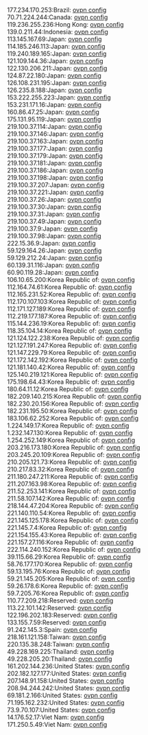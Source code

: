 177.234.170.253:Brazil: [ovpn config](vpn/177_234_170_253.ovpn)  
70.71.224.244:Canada: [ovpn config](vpn/70_71_224_244.ovpn)  
119.236.255.236:Hong Kong: [ovpn config](vpn/119_236_255_236.ovpn)  
139.0.211.44:Indonesia: [ovpn config](vpn/139_0_211_44.ovpn)  
113.145.167.69:Japan: [ovpn config](vpn/113_145_167_69.ovpn)  
114.185.246.113:Japan: [ovpn config](vpn/114_185_246_113.ovpn)  
119.240.189.165:Japan: [ovpn config](vpn/119_240_189_165.ovpn)  
121.109.144.36:Japan: [ovpn config](vpn/121_109_144_36.ovpn)  
122.130.206.211:Japan: [ovpn config](vpn/122_130_206_211.ovpn)  
124.87.22.180:Japan: [ovpn config](vpn/124_87_22_180.ovpn)  
126.108.231.195:Japan: [ovpn config](vpn/126_108_231_195.ovpn)  
126.235.8.188:Japan: [ovpn config](vpn/126_235_8_188.ovpn)  
153.222.255.223:Japan: [ovpn config](vpn/153_222_255_223.ovpn)  
153.231.171.16:Japan: [ovpn config](vpn/153_231_171_16.ovpn)  
160.86.47.25:Japan: [ovpn config](vpn/160_86_47_25.ovpn)  
175.131.95.119:Japan: [ovpn config](vpn/175_131_95_119.ovpn)  
219.100.37.114:Japan: [ovpn config](vpn/219_100_37_114.ovpn)  
219.100.37.146:Japan: [ovpn config](vpn/219_100_37_146.ovpn)  
219.100.37.163:Japan: [ovpn config](vpn/219_100_37_163.ovpn)  
219.100.37.177:Japan: [ovpn config](vpn/219_100_37_177.ovpn)  
219.100.37.179:Japan: [ovpn config](vpn/219_100_37_179.ovpn)  
219.100.37.181:Japan: [ovpn config](vpn/219_100_37_181.ovpn)  
219.100.37.186:Japan: [ovpn config](vpn/219_100_37_186.ovpn)  
219.100.37.198:Japan: [ovpn config](vpn/219_100_37_198.ovpn)  
219.100.37.207:Japan: [ovpn config](vpn/219_100_37_207.ovpn)  
219.100.37.221:Japan: [ovpn config](vpn/219_100_37_221.ovpn)  
219.100.37.26:Japan: [ovpn config](vpn/219_100_37_26.ovpn)  
219.100.37.30:Japan: [ovpn config](vpn/219_100_37_30.ovpn)  
219.100.37.31:Japan: [ovpn config](vpn/219_100_37_31.ovpn)  
219.100.37.49:Japan: [ovpn config](vpn/219_100_37_49.ovpn)  
219.100.37.9:Japan: [ovpn config](vpn/219_100_37_9.ovpn)  
219.100.37.98:Japan: [ovpn config](vpn/219_100_37_98.ovpn)  
222.15.36.9:Japan: [ovpn config](vpn/222_15_36_9.ovpn)  
59.129.164.26:Japan: [ovpn config](vpn/59_129_164_26.ovpn)  
59.129.212.24:Japan: [ovpn config](vpn/59_129_212_24.ovpn)  
60.139.31.116:Japan: [ovpn config](vpn/60_139_31_116.ovpn)  
60.90.119.28:Japan: [ovpn config](vpn/60_90_119_28.ovpn)  
106.10.65.200:Korea Republic of: [ovpn config](vpn/106_10_65_200.ovpn)  
112.164.74.61:Korea Republic of: [ovpn config](vpn/112_164_74_61.ovpn)  
112.165.231.52:Korea Republic of: [ovpn config](vpn/112_165_231_52.ovpn)  
112.170.107.103:Korea Republic of: [ovpn config](vpn/112_170_107_103.ovpn)  
112.171.127.189:Korea Republic of: [ovpn config](vpn/112_171_127_189.ovpn)  
112.219.177.187:Korea Republic of: [ovpn config](vpn/112_219_177_187.ovpn)  
115.144.236.19:Korea Republic of: [ovpn config](vpn/115_144_236_19.ovpn)  
118.35.104.14:Korea Republic of: [ovpn config](vpn/118_35_104_14.ovpn)  
121.124.122.238:Korea Republic of: [ovpn config](vpn/121_124_122_238.ovpn)  
121.127.191.247:Korea Republic of: [ovpn config](vpn/121_127_191_247.ovpn)  
121.147.229.79:Korea Republic of: [ovpn config](vpn/121_147_229_79.ovpn)  
121.172.142.192:Korea Republic of: [ovpn config](vpn/121_172_142_192.ovpn)  
121.181.140.42:Korea Republic of: [ovpn config](vpn/121_181_140_42.ovpn)  
125.140.219.121:Korea Republic of: [ovpn config](vpn/125_140_219_121.ovpn)  
175.198.64.43:Korea Republic of: [ovpn config](vpn/175_198_64_43.ovpn)  
180.64.11.12:Korea Republic of: [ovpn config](vpn/180_64_11_12.ovpn)  
182.209.140.215:Korea Republic of: [ovpn config](vpn/182_209_140_215.ovpn)  
182.230.20.156:Korea Republic of: [ovpn config](vpn/182_230_20_156.ovpn)  
182.231.195.50:Korea Republic of: [ovpn config](vpn/182_231_195_50.ovpn)  
183.106.62.252:Korea Republic of: [ovpn config](vpn/183_106_62_252.ovpn)  
1.224.149.17:Korea Republic of: [ovpn config](vpn/1_224_149_17.ovpn)  
1.232.147.130:Korea Republic of: [ovpn config](vpn/1_232_147_130.ovpn)  
1.254.252.149:Korea Republic of: [ovpn config](vpn/1_254_252_149.ovpn)  
203.216.173.180:Korea Republic of: [ovpn config](vpn/203_216_173_180.ovpn)  
203.245.20.109:Korea Republic of: [ovpn config](vpn/203_245_20_109.ovpn)  
210.205.121.73:Korea Republic of: [ovpn config](vpn/210_205_121_73.ovpn)  
210.217.83.32:Korea Republic of: [ovpn config](vpn/210_217_83_32.ovpn)  
211.180.247.211:Korea Republic of: [ovpn config](vpn/211_180_247_211.ovpn)  
211.207.163.98:Korea Republic of: [ovpn config](vpn/211_207_163_98.ovpn)  
211.52.253.141:Korea Republic of: [ovpn config](vpn/211_52_253_141.ovpn)  
211.58.107.142:Korea Republic of: [ovpn config](vpn/211_58_107_142.ovpn)  
218.144.47.204:Korea Republic of: [ovpn config](vpn/218_144_47_204.ovpn)  
221.140.110.54:Korea Republic of: [ovpn config](vpn/221_140_110_54.ovpn)  
221.145.125.178:Korea Republic of: [ovpn config](vpn/221_145_125_178.ovpn)  
221.145.7.4:Korea Republic of: [ovpn config](vpn/221_145_7_4.ovpn)  
221.154.155.43:Korea Republic of: [ovpn config](vpn/221_154_155_43.ovpn)  
221.157.27.116:Korea Republic of: [ovpn config](vpn/221_157_27_116.ovpn)  
222.114.240.152:Korea Republic of: [ovpn config](vpn/222_114_240_152.ovpn)  
39.115.66.29:Korea Republic of: [ovpn config](vpn/39_115_66_29.ovpn)  
58.76.177.170:Korea Republic of: [ovpn config](vpn/58_76_177_170.ovpn)  
59.13.195.76:Korea Republic of: [ovpn config](vpn/59_13_195_76.ovpn)  
59.21.145.205:Korea Republic of: [ovpn config](vpn/59_21_145_205.ovpn)  
59.26.178.6:Korea Republic of: [ovpn config](vpn/59_26_178_6.ovpn)  
59.7.205.76:Korea Republic of: [ovpn config](vpn/59_7_205_76.ovpn)  
110.77.209.218:Reserved: [ovpn config](vpn/110_77_209_218.ovpn)  
113.22.101.142:Reserved: [ovpn config](vpn/113_22_101_142.ovpn)  
122.196.202.183:Reserved: [ovpn config](vpn/122_196_202_183.ovpn)  
133.155.7.59:Reserved: [ovpn config](vpn/133_155_7_59.ovpn)  
91.242.145.3:Spain: [ovpn config](vpn/91_242_145_3.ovpn)  
218.161.121.158:Taiwan: [ovpn config](vpn/218_161_121_158.ovpn)  
220.135.38.248:Taiwan: [ovpn config](vpn/220_135_38_248.ovpn)  
49.228.169.225:Thailand: [ovpn config](vpn/49_228_169_225.ovpn)  
49.228.205.20:Thailand: [ovpn config](vpn/49_228_205_20.ovpn)  
161.202.144.236:United States: [ovpn config](vpn/161_202_144_236.ovpn)  
202.182.127.177:United States: [ovpn config](vpn/202_182_127_177.ovpn)  
207.148.91.158:United States: [ovpn config](vpn/207_148_91_158.ovpn)  
208.94.244.242:United States: [ovpn config](vpn/208_94_244_242.ovpn)  
69.181.2.166:United States: [ovpn config](vpn/69_181_2_166.ovpn)  
71.195.162.232:United States: [ovpn config](vpn/71_195_162_232.ovpn)  
73.9.70.107:United States: [ovpn config](vpn/73_9_70_107.ovpn)  
14.176.52.17:Viet Nam: [ovpn config](vpn/14_176_52_17.ovpn)  
171.250.5.49:Viet Nam: [ovpn config](vpn/171_250_5_49.ovpn)  
